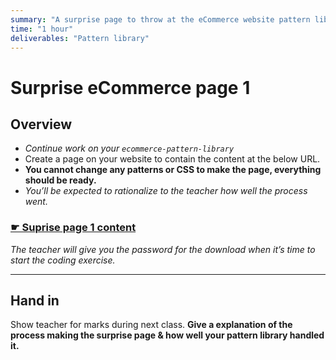 ```yaml
---
summary: "A surprise page to throw at the eCommerce website pattern libraries to see if everything has been nicely styled."
time: "1 hour"
deliverables: "Pattern library"
---
```


# Surprise eCommerce page 1

## Overview

- _Continue work on your `ecommerce-pattern-library`_
- Create a page on your website to contain the content at the below URL.
- **You cannot change any patterns or CSS to make the page, everything should be ready.**
- _You’ll be expected to rationalize to the teacher how well the process went._

### [☛ Suprise page 1 content](https://secure.learn-the-web.algonquindesign.ca/web-dev-4/surprise-ecommerce-page-content-1.zip)

_The teacher will give you the password for the download when it’s time to start the coding exercise._

---

## Hand in

Show teacher for marks during next class. **Give a explanation of the process making the surprise page & how well your pattern library handled it.**
